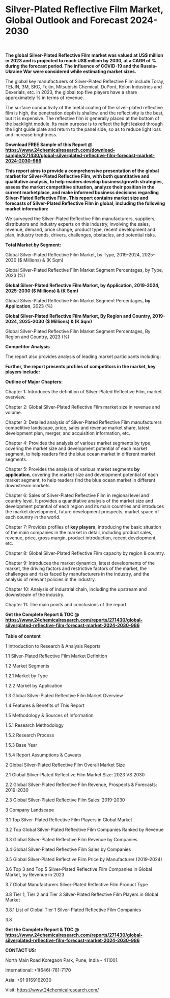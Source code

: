 <h1>Silver-Plated Reflective Film Market, Global Outlook and Forecast 2024-2030</h1><br/><p><strong>The global Silver-Plated Reflective Film market was valued at US$ million in 2023 and is projected to reach US$ million by 2030, at a <strong>CAGR</strong> of % during the forecast period. The influence of COVID-19 and the Russia-Ukraine War were considered while estimating market sizes.</strong></p><p>The global key manufacturers of Silver-Plated Reflective Film include Toray, TEIJIN, 3M, SKC, Teijin, Mitsubishi Chemical, DuPont, Kolon Industries and Dexerials, etc. in 2023, the global top five players have a share approximately % in terms of revenue.</p><p>The surface conductivity of the metal coating of the silver-plated reflective film is high, the penetration depth is shallow, and the reflectivity is the best, but it is expensive. The reflective film is generally placed at the bottom of the backlight module. Its main purpose is to reflect the light leaked through the light guide plate and return to the panel side, so as to reduce light loss and increase brightness.</p><div><b>Download FREE Sample of this Report @ <a href="https://www.24chemicalresearch.com/download-sample/271430/global-silverplated-reflective-film-forecast-market-2024-2030-986">https://www.24chemicalresearch.com/download-sample/271430/global-silverplated-reflective-film-forecast-market-2024-2030-986</a></b></div><p><strong>This report aims to provide a comprehensive presentation of the global market for Silver-Plated Reflective Film, with both quantitative and qualitative analysis, to help readers develop business/growth strategies, assess the market competitive situation, analyze their position in the current marketplace, and make informed business decisions regarding Silver-Plated Reflective Film. This report contains market size and forecasts of Silver-Plated Reflective Film in global, including the following market information:</strong></p><p>We surveyed the Silver-Plated Reflective Film manufacturers, suppliers, distributors and industry experts on this industry, involving the sales, revenue, demand, price change, product type, recent development and plan, industry trends, drivers, challenges, obstacles, and potential risks.</p><p><strong>Total Market by Segment:</strong></p><p>Global Silver-Plated Reflective Film Market, by Type, 2019-2024, 2025-2030 ($ Millions) & (K Sqm)</p><p>Global Silver-Plated Reflective Film Market Segment Percentages, by Type, 2023 (%)</p><p><strong>Global Silver-Plated Reflective Film Market, <strong>by Application</strong>, 2019-2024, 2025-2030 ($ Millions) & (K Sqm)</strong></p><p>Global Silver-Plated Reflective Film Market Segment Percentages, <strong>by Application</strong>, 2023 (%)</p><p><strong>Global Silver-Plated Reflective Film Market, By Region and Country, 2019-2024, 2025-2030 ($ Millions) & (K Sqm)</strong></p><p>Global Silver-Plated Reflective Film Market Segment Percentages, By Region and Country, 2023 (%)</p><p><strong>Competitor Analysis</strong></p><p>The report also provides analysis of leading market participants including:</p><p><strong>Further, the report presents profiles of competitors in the market, <strong>key players</strong> include:</strong></p><p><strong>Outline of Major Chapters:</strong></p><p>Chapter 1: Introduces the definition of Silver-Plated Reflective Film, market overview.</p><p>Chapter 2: Global Silver-Plated Reflective Film market size in revenue and volume.</p><p>Chapter 3: Detailed analysis of Silver-Plated Reflective Film manufacturers competitive landscape, price, sales and revenue market share, latest development plan, merger, and acquisition information, etc.</p><p>Chapter 4: Provides the analysis of various market segments by type, covering the market size and development potential of each market segment, to help readers find the blue ocean market in different market segments.</p><p>Chapter 5: Provides the analysis of various market segments <strong>by application</strong>, covering the market size and development potential of each market segment, to help readers find the blue ocean market in different downstream markets.</p><p>Chapter 6: Sales of Silver-Plated Reflective Film in regional level and country level. It provides a quantitative analysis of the market size and development potential of each region and its main countries and introduces the market development, future development prospects, market space of each country in the world.</p><p>Chapter 7: Provides profiles of <strong>key players</strong>, introducing the basic situation of the main companies in the market in detail, including product sales, revenue, price, gross margin, product introduction, recent development, etc.</p><p>Chapter 8: Global Silver-Plated Reflective Film capacity by region & country.</p><p>Chapter 9: Introduces the market dynamics, latest developments of the market, the driving factors and restrictive factors of the market, the challenges and risks faced by manufacturers in the industry, and the analysis of relevant policies in the industry.</p><p>Chapter 10: Analysis of industrial chain, including the upstream and downstream of the industry.</p><p>Chapter 11: The main points and conclusions of the report.</p><div><b>Get the Complete Report & TOC @ <a href="https://www.24chemicalresearch.com/reports/271430/global-silverplated-reflective-film-forecast-market-2024-2030-986">https://www.24chemicalresearch.com/reports/271430/global-silverplated-reflective-film-forecast-market-2024-2030-986</a></b></div><br><b>Table of content</b><p>1 Introduction to Research & Analysis Reports<br />
 
  1.1 Silver-Plated Reflective Film Market Definition<br />
 
  1.2 Market Segments<br />
 
  1.2.1 Market by Type<br />
 
  1.2.2 Market by Application<br />
 
  1.3 Global Silver-Plated Reflective Film Market Overview<br />
 
  1.4 Features & Benefits of This Report<br />
 
  1.5 Methodology & Sources of Information<br />
 
  1.5.1 Research Methodology<br />
 
  1.5.2 Research Process<br />
 
  1.5.3 Base Year<br />
 
  1.5.4 Report Assumptions & Caveats<br />
 
 2 Global Silver-Plated Reflective Film Overall Market Size<br />
 
  2.1 Global Silver-Plated Reflective Film Market Size: 2023 VS 2030<br />
 
  2.2 Global Silver-Plated Reflective Film Revenue, Prospects & Forecasts: 2019-2030<br />
 
  2.3 Global Silver-Plated Reflective Film Sales: 2019-2030<br />
 
 3 Company Landscape<br />
 
  3.1 Top Silver-Plated Reflective Film Players in Global Market<br />
 
  3.2 Top Global Silver-Plated Reflective Film Companies Ranked by Revenue<br />
 
  3.3 Global Silver-Plated Reflective Film Revenue by Companies<br />
 
  3.4 Global Silver-Plated Reflective Film Sales by Companies<br />
 
  3.5 Global Silver-Plated Reflective Film Price by Manufacturer (2019-2024)<br />
 
  3.6 Top 3 and Top 5 Silver-Plated Reflective Film Companies in Global Market, by Revenue in 2023<br />
 
  3.7 Global Manufacturers Silver-Plated Reflective Film Product Type<br />
 
  3.8 Tier 1, Tier 2 and Tier 3 Silver-Plated Reflective Film Players in Global Market<br />
 
  3.8.1 List of Global Tier 1 Silver-Plated Reflective Film Companies<br />
 
  3.8<br><div><b>Get the Complete Report & TOC @ <a href="https://www.24chemicalresearch.com/reports/271430/global-silverplated-reflective-film-forecast-market-2024-2030-986">https://www.24chemicalresearch.com/reports/271430/global-silverplated-reflective-film-forecast-market-2024-2030-986</a></b></div></p>
 
 <b>CONTACT US:</b><br>
 
 North Main Road Koregaon Park, Pune, India - 411001.<br/>
 
 International: +1(646)-781-7170<br/>
 
 Asia: +91 9169162030<br/>
 
 Visit: <a href="https://www.24chemicalresearch.com/">https://www.24chemicalresearch.com/</a>
 
 <br>